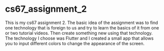 # cs67_assignment_2
This is my cs67 assignment 2. The basic idea of the assignment was to find one technology that is foreign to us and try to learn the basics of it from one or two tutorial videos. Then create something new using that technology. The technology I choose was Flutter and I created a small app that allows you to input different colors to change the appearance of the screen. 
